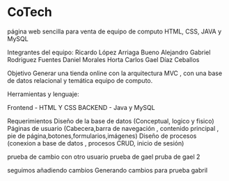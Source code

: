 # CoTech
página web sencilla para venta de equipo de computo HTML, CSS, JAVA y MySQL

Integrantes del equipo:
Ricardo López Arriaga Bueno
Alejandro Gabriel Rodriguez Fuentes
Daniel Morales Horta 
Carlos Gael Díaz Ceballos 

Objetivo 
Generar una tienda online con la arquitectura MVC , con una base de datos relacional y temática equipo de computo.

Herramientas y lenguaje: 

Frontend - HTML Y CSS
BACKEND - Java y MySQL

Requerimientos
Diseño de la base de datos (Conceptual, logico y fisico)
Páginas de usuario (Cabecera,barra de navegación , contenido principal , pie de página,botones,formularios,imágenes) 
Diseño de procesos (conexion a base de datos , procesos CRUD, inicio de sesión)

prueba de cambio con otro usuario 
prueba de gael 
pruba de gael 2
  
seguimos añadiendo cambios
Generando cambios para prueba gabril
